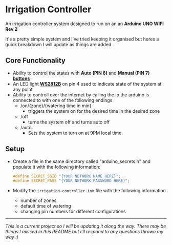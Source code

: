 # Irrigation Controller
An irrigation controller system designed to run on an an **Arduino UNO WIFI Rev 2**

It's a pretty simple system and i've tried keeping it organised but heres a quick breakdown I will update as things are added

## Core Functionality
- Ability to control the states with **Auto (PIN 8)** and **Manual (PIN 7)** [**buttons**](https://www.sparkfun.com/products/9190)
- An LED light [**WS2812B**](https://www.sparkfun.com/products/13282) on pin 4 used to indicate state of the system at any point
- Ability to controll over the internet by calling the ip the arduino is connected to with one of the following endings 
  - /on/{zone}/{watering time in min}
    - triggers the system on for the desired time in the desired zone
  - /off
    - turns the system off and turns auto off
  - /auto
    - Sets the system to turn on at 9PM local time

## Setup
- Create a file in the same directory called "arduino_secrets.h" and populate it with the following information:

    ```c
    #define SECRET_SSID "{YOUR NETWORK NAME HERE}";
    #define SECRET_PASS "{YOUR NETWORK PASSWORD HERE}";
    ```
- Modify the `irrigation-controller.ino` file with the following information
  - number of zones 
  - default time of watering
  - changing pin numbers for different configurations


-----
*This is a current project so I will be updating it along the way. There may be things I missed in this README but i'll respond to any questions thrown my way :)*
